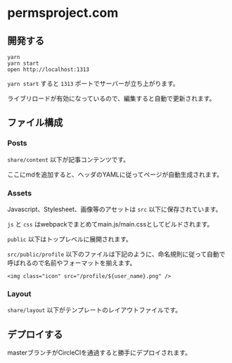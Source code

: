 # permsproject.com

## 開発する

```
yarn
yarn start
open http://localhost:1313
```

`yarn start` すると `1313` ポートでサーバーが立ち上がります。

ライブリロードが有効になっているので、編集すると自動で更新されます。

## ファイル構成

### Posts

`share/content` 以下が記事コンテンツです。

ここにmdを追加すると、ヘッダのYAMLに従ってページが自動生成されます。


### Assets

Javascript、Stylesheet、画像等のアセットは `src` 以下に保存されています。

`js` と `css` はwebpackでまとめてmain.js/main.cssとしてビルドされます。

`public` 以下はトップレベルに展開されます。

`src/public/profile` 以下のファイルは下記のように、命名規則に従って自動で呼ばれるので名前やフォーマットを揃えます。

```
<img class="icon" src="/profile/${user_name}.png" />
```


### Layout

`share/layout` 以下がテンプレートのレイアウトファイルです。


## デプロイする

masterブランチがCircleCIを通過すると勝手にデプロイされます。
